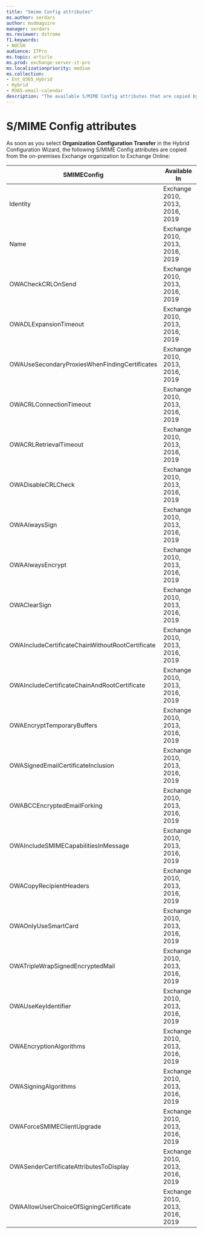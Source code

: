 ```yaml
---
title: "Smime Config attributes"
ms.author: serdars
author: msdmaguire
manager: serdars
ms.reviewer: dstrome
f1.keywords:
- NOCSH
audience: ITPro
ms.topic: article
ms.prod: exchange-server-it-pro
ms.localizationpriority: medium
ms.collection:
- Ent_O365_Hybrid
- Hybrid
- M365-email-calendar
description: "The available S/MIME Config attributes that are copied by the Hybrid Configuration Wizard from your on-premises organization to Exchange Online."
---
```


# S/MIME Config attributes

As soon as you select **Organization Configuration Transfer** in the Hybrid Configuration Wizard, the following S/MIME Config attributes are copied from the on-premises Exchange organization to Exchange Online:

|SMIMEConfig|Available In|
|---|---|
|Identity|Exchange 2010, 2013, 2016, 2019|
|Name|Exchange 2010, 2013, 2016, 2019|
|OWACheckCRLOnSend|Exchange 2010, 2013, 2016, 2019|
|OWADLExpansionTimeout|Exchange 2010, 2013, 2016, 2019|
|OWAUseSecondaryProxiesWhenFindingCertificates|Exchange 2010, 2013, 2016, 2019|
|OWACRLConnectionTimeout|Exchange 2010, 2013, 2016, 2019|
|OWACRLRetrievalTimeout|Exchange 2010, 2013, 2016, 2019|
|OWADisableCRLCheck|Exchange 2010, 2013, 2016, 2019|
|OWAAlwaysSign|Exchange 2010, 2013, 2016, 2019|
|OWAAlwaysEncrypt|Exchange 2010, 2013, 2016, 2019|
|OWAClearSign|Exchange 2010, 2013, 2016, 2019|
|OWAIncludeCertificateChainWithoutRootCertificate|Exchange 2010, 2013, 2016, 2019|
|OWAIncludeCertificateChainAndRootCertificate|Exchange 2010, 2013, 2016, 2019|
|OWAEncryptTemporaryBuffers|Exchange 2010, 2013, 2016, 2019|
|OWASignedEmailCertificateInclusion|Exchange 2010, 2013, 2016, 2019|
|OWABCCEncryptedEmailForking|Exchange 2010, 2013, 2016, 2019|
|OWAIncludeSMIMECapabilitiesInMessage|Exchange 2010, 2013, 2016, 2019|
|OWACopyRecipientHeaders|Exchange 2010, 2013, 2016, 2019|
|OWAOnlyUseSmartCard|Exchange 2010, 2013, 2016, 2019|
|OWATripleWrapSignedEncryptedMail|Exchange 2010, 2013, 2016, 2019|
|OWAUseKeyIdentifier|Exchange 2010, 2013, 2016, 2019|
|OWAEncryptionAlgorithms|Exchange 2010, 2013, 2016, 2019|
|OWASigningAlgorithms|Exchange 2010, 2013, 2016, 2019|
|OWAForceSMIMEClientUpgrade|Exchange 2010, 2013, 2016, 2019|
|OWASenderCertificateAttributesToDisplay|Exchange 2010, 2013, 2016, 2019|
|OWAAllowUserChoiceOfSigningCertificate|Exchange 2010, 2013, 2016, 2019|
